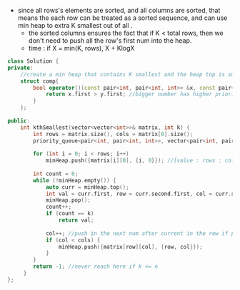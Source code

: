 - since all rows's elements are sorted, and all columns are sorted, that means the each row can be treated as a sorted sequence, and can use min heap to extra K smallest out of all .
    - the sorted columns ensures the fact that if K < total rows, then we don't need to push all the row's first num into the heap.
    - time : if X = min(K, rows), X + KlogX

```cpp
class Solution {
private:
    //create a min heap that contains K smallest and the heap top is smallest
    struct comp{
        bool operator()(const pair<int, pair<int, int>> &x, const pair<int, pair<int, int>>&y) {
            return x.first > y.first; //bigger number has higher priority 
        }
    };
    
public:
    int kthSmallest(vector<vector<int>>& matrix, int k) {
        int rows = matrix.size(), cols = matrix[0].size();
        priority_queue<pair<int, pair<int, int>>, vector<pair<int, pair<int, int>>>, comp> minHeap;
        
        for (int i = 0; i < rows; i++) 
            minHeap.push({matrix[i][0], {i, 0}}); //[value : rows : col]
        
        int count = 0;
        while (!minHeap.empty()) {
            auto curr = minHeap.top();
            int val = curr.first, row = curr.second.first, col = curr.second.second;
            minHeap.pop();
            count++;
            if (count == k)
                return val;
            
            col++; //push in the next num after current in the row if possible
            if (col < cols) {
                minHeap.push({matrix[row][col], {row, col}});
            }
        }
        return -1; //never reach here if k <= n
     }
};
```
